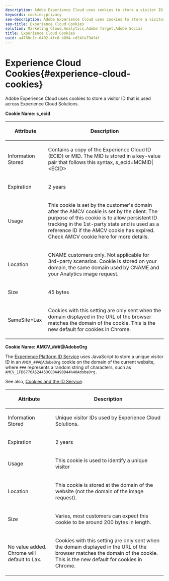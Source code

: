```yaml
---
description: Adobe Experience Cloud uses cookies to store a visitor ID that is used across Experience Cloud Solutions.
keywords: cookies;privacy
seo-description: Adobe Experience Cloud uses cookies to store a visitor ID that is used across Experience Cloud Solutions.
seo-title: Experience Cloud Cookies
solution: Marketing Cloud,Analytics,Adobe Target,Adobe Social
title: Experience Cloud Cookies
uuid: a4788c1c-0402-4fc8-b894-cd24fa794f4f
---
```


# Experience Cloud Cookies{#experience-cloud-cookies}

Adobe Experience Cloud uses cookies to store a visitor ID that is used across Experience Cloud Solutions.

**Cookie Name: s_ecid**

<table id="table_FF4C70D3D4CC425BA65162D5A9504F7D"> 
 <thead> 
  <tr> 
   <th colname="col1" class="entry"> <p>Attribute </p> </th> 
   <th colname="col2" class="entry"> <p>Description </p> </th> 
  </tr> 
 </thead>
 <tbody> 
  <tr> 
   <td colname="col1"> <p>Information Stored </p> </td> 
   <td colname="col2"> <p> Contains a copy of the Experience Cloud ID (ECID) or MID. The MID is stored in a key-value pair that follows this syntax, s_ecid=MCMID|&lt;ECID&gt; </p> </td> 
  </tr> 
  <tr> 
   <td colname="col1"> <p> Expiration </p> </td> 
   <td colname="col2"> <p>2 years </p> </td> 
  </tr> 
  <tr> 
   <td colname="col1"> <p> Usage </p> </td> 
   <td colname="col2"> <p>This cookie is set by the customer's domain after the AMCV cookie is set by the client. The purpose of this cookie is to allow persistent ID tracking in the 1st-party state and is used as a reference ID if the AMCV cookie has expired. Check AMCV cookie here for more details. </p> </td> 
  </tr> 
  <tr> 
   <td colname="col1"> <p> Location </p> </td> 
   <td colname="col2"> <p>CNAME customers only. Not applicable for 3rd-party scenarios. Cookie is stored on your domain, the same domain used by CNAME and your Analytics image request. </p> </td> 
  </tr> 
  <tr> 
   <td colname="col1"> <p> Size </p> </td> 
   <td colname="col2"> <p>45 bytes </p> </td> 
  </tr> 
  <tr> 
   <td colname="col1"> <p> SameSite=Lax </p> </td> 
   <td colname="col2"> <p>Cookies with this setting are only sent when the domain displayed in the URL of the browser matches the domain of the cookie. This is the new default for cookies in Chrome.</p> </td> 
  </tr> 
 </tbody> 
</table>

**Cookie Name: AMCV_###@AdobeOrg**

The [Experience Platform ID Service](https://docs.adobe.com/content/help/en/id-service/using/home.html) uses JavaScript to store a unique visitor ID in an `AMCV_###@AdobeOrg` cookie on the domain of the current website, where `###` represents a random string of characters, such as `AMCV_1FD6776A524453CC0A490D44%40AdobeOrg.` 

See also, [Cookies and the ID Service](https://docs.adobe.com/content/help/en/id-service/using/intro/cookies.html).

<table id="table_1883C0836C1E4AF5A262FBF5000C1B11"> 
 <thead> 
  <tr> 
   <th colname="col1" class="entry"> <p>Attribute </p> </th> 
   <th colname="col2" class="entry"> <p>Description </p> </th> 
  </tr> 
 </thead>
 <tbody> 
  <tr> 
   <td colname="col1"> <p>Information Stored </p> </td> 
   <td colname="col2"> <p> Unique visitor IDs used by Experience Cloud Solutions. </p> </td> 
  </tr> 
  <tr> 
   <td colname="col1"> <p> Expiration </p> </td> 
   <td colname="col2"> <p> 2 years </p> </td> 
  </tr> 
  <tr> 
   <td colname="col1"> <p> Usage </p> </td> 
   <td colname="col2"> <p> This cookie is used to identify a unique visitor </p> </td> 
  </tr> 
  <tr> 
   <td colname="col1"> <p> Location </p> </td> 
   <td colname="col2"> <p> This cookie is stored at the domain of the website (not the domain of the image request). </p> </td> 
  </tr> 
  <tr> 
   <td colname="col1"> <p> Size </p> </td> 
   <td colname="col2"> <p> Varies, most customers can expect this cookie to be around 200 bytes in length. </p> </td> 
  </tr> 
  <tr> 
   <td colname="col1"> <p>No value added. Chrome will default to Lax. </p> </td> 
   <td colname="col2"> <p> Cookies with this setting are only sent when the domain displayed in the URL of the browser matches the domain of the cookie. This is the new default for cookies in Chrome. </p> </td> 
  </tr> 
 </tbody> 
</table>

